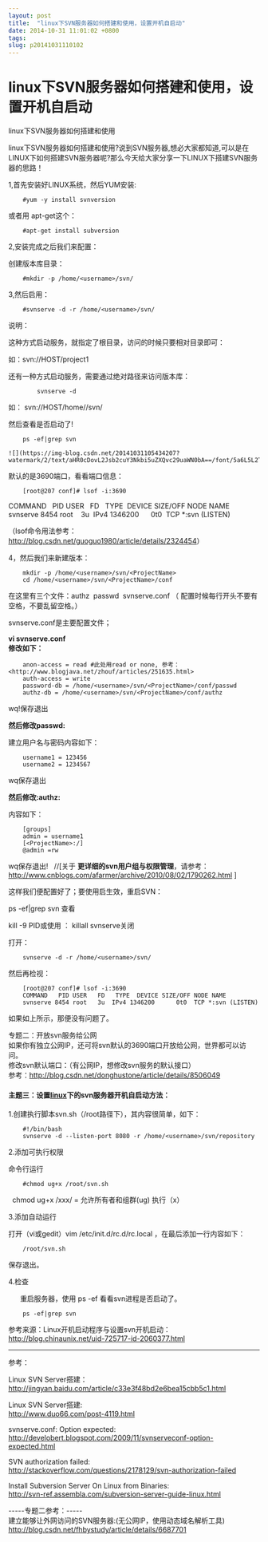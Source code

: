 ```yaml
---
layout: post
title:  "linux下SVN服务器如何搭建和使用，设置开机自启动"
date: 2014-10-31 11:01:02 +0800
tags: 
slug: p20141031110102
---
```


# linux下SVN服务器如何搭建和使用，设置开机自启动





 linux下SVN服务器如何搭建和使用 
  

  

  

linux下SVN服务器如何搭建和使用?说到SVN服务器,想必大家都知道,可以是在LINUX下如何搭建SVN服务器呢?那么今天给大家分享一下LINUX下搭建SVN服务器的思路！ 
  

  

  

1,首先安装好LINUX系统，然后YUM安装: 
  


```
	#yum -y install svnversion
```

或者用 
apt-get这个： 
  


```
	#apt-get install subversion
```

  

  

2,安装完成之后我们来配置： 
  

创建版本库目录： 
  


```
	#mkdir -p /home/<username>/svn/
```

  

3,然后启用： 
  


```
	#svnserve -d -r /home/<username>/svn/
```

说明： 
  


这种方式启动服务，就指定了根目录，访问的时候只要相对目录即可： 
  


如：svn://HOST/project1 
  

还有一种方式启动服务，需要通过绝对路径来访问版本库： 
  



```
		svnserve -d
```


如： svn://HOST/home/<username>/svn/<projectName> 
  

  

  

然后查看是否启动了! 
  


```
	ps -ef|grep svn
```

  


```
![](https://img-blog.csdn.net/20141031105434207?watermark/2/text/aHR0cDovL2Jsb2cuY3Nkbi5uZXQvc29uaWN0bA==/font/5a6L5L2T/fontsize/400/fill/I0JBQkFCMA==/dissolve/70/gravity/Center)
```

默认的是3690端口，看看端口信息： 
  


```
	[root@207 conf]# lsof -i:3690
```

COMMAND   PID USER   FD   TYPE  DEVICE SIZE/OFF NODE NAME  
 svnserve 8454 root    3u  IPv4 1346200      0t0  TCP \*:svn (LISTEN)
  

（lsof命令用法参考： 
<http://blog.csdn.net/guoguo1980/article/details/2324454>） 
  

  
 4，然后我们来新建版本： 
  


```
	mkdir -p /home/<username>/svn/<ProjectName>
	cd /home/<username>/svn/<ProjectName>/conf
```

  

在这里有三个文件：authz  passwd  svnserve.conf （ 
配置时候每行开头不要有空格，不要乱留空格。） 
  

svnserve.conf是主要配置文件； 
  

  

**vi svnserve.conf  
 修改如下：**
  


```
	anon-access = read #此处用read or none, 参考：<http://www.blogjava.net/zhouf/articles/251635.html>
	auth-access = write
	password-db = /home/<username>/svn/<ProjectName>/conf/passwd
	authz-db = /home/<username>/svn/<ProjectName>/conf/authz
```

  

wq!保存退出 
  

  

**然后修改passwd:**
  

建立用户名与密码内容如下： 
  


```
	username1 = 123456
	username2 = 1234567
```

wq保存退出 
  

  

  

**然后修改:authz:**
  

内容如下： 
  


```
	[groups]
	admin = username1
	[<ProjectName>:/]
	@admin =rw
```

wq保存退出!   //[关于 
**更详细的svn用户组与权限管理**，请参考： 
<http://www.cnblogs.com/afarmer/archive/2010/08/02/1790262.html> ] 
  

  

这样我们便配置好了；要使用启生效，重启SVN： 
  


ps -ef|grep svn 查看 
  


kill -9 PID或使用 ： 
killall svnserve关闭  
 
打开： 
  


```
	svnserve -d -r /home/<username>/svn/	
```

  

然后再检视： 
  


```
	[root@207 conf]# lsof -i:3690
	COMMAND   PID USER   FD   TYPE  DEVICE SIZE/OFF NODE NAME
	svnserve 8454 root   3u  IPv4 1346200      0t0  TCP *:svn (LISTEN)
```

如果如上所示，那便没有问题了。


  
 


专题二：开放svn服务给公网  
 如果你有独立公网IP，还可将svn默认的3690端口开放给公网，世界都可以访问。  
 修改svn默认端口：（有公网IP，想修改svn服务的默认接口）  
 参考：<http://blog.csdn.net/donghustone/article/details/8506049>  
 


  
 



#### 主题三：设置[linux](https://so.csdn.net/so/search?q=linux&spm=1001.2101.3001.7020)下的svn服务器开机自启动方法：


1.创建执行脚本svn.sh（/root路径下），其内容很简单，如下： 
  


```
	#!/bin/bash 
	svnserve -d --listen-port 8080 -r /home/<username>/svn/repository
```

  

2.添加可执行权限 
  


命令行运行 
  


```
	#chmod ug+x /root/svn.sh
```
   
chmod ug+x /xxx/ = 允许所有者和组群(ug) 执行（x） 
  

3.添加自动运行 
  


打开（vi或gedit）vim /etc/init.d/rc.d/rc.local ，在最后添加一行内容如下： 
  


```
	/root/svn.sh
```


保存退出。 
  

  

4.检查 
  
       
 重启服务器，使用 ps -ef 看看svn进程是否启动了。 

```
	ps -ef|grep svn
```


参考来源：Linux开机启动程序与设置svn开机启动：<http://blog.chinaunix.net/uid-725717-id-2060377.html>


-------------------------------------------------------


参考：


Linux SVN Server搭建：  
 http://jingyan.baidu.com/article/c33e3f48bd2e6bea15cbb5c1.html  
   
 Linux SVN Server搭建:  
 http://www.duo66.com/post-4119.html  
   
 svnserve.conf: Option expected:  
 http://develobert.blogspot.com/2009/11/svnserveconf-option-expected.html  
   
 SVN authorization failed:  
 http://stackoverflow.com/questions/2178129/svn-authorization-failed  
   
 Install Subversion Server On Linux from Binaries:  
 http://svn-ref.assembla.com/subversion-server-guide-linux.html


-----专题二参考：-----  
 建立能够让外网访问的SVN服务器:(无公网IP，使用动态域名解析工具)  
 http://blog.csdn.net/fhbystudy/article/details/6687701


  
 


  
 




